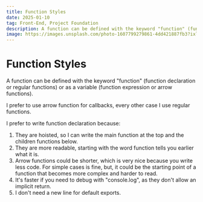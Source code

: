 ```yaml
---
title: Function Styles
date: 2025-01-10
tag: Front-End, Project Foundation
description: A function can be defined with the keyword "function" (function declaration or regular functions) or as a variable (function expression or arrow functions)
image: https://images.unsplash.com/photo-1607799279861-4dd421887fb3?ixlib=rb-4.0.3&ixid=M3wxMjA3fDB8MHxwaG90by1wYWdlfHx8fGVufDB8fHx8fA%3D%3D&auto=format&fit=crop&w=1470&q=80
---
```


# Function Styles

A function can be defined with the keyword "function" (function declaration or regular functions) or as a variable (function expression or arrow functions).

I prefer to use arrow function for callbacks, every other case I use regular functions.

I prefer to write function declaration because:

1. They are hoisted, so I can write the main function at the top and the children functions below.
2. They are more readable, starting with the word function tells you earlier what it is.
3. Arrow functions could be shorter, which is very nice because you write less code. For simple cases is fine, but, it could be the starting point of a function that becomes more complex and harder to read.
4. It's faster if you need to debug with "console.log", as they don't allow an implicit return.
5. I don't need a new line for default exports.
